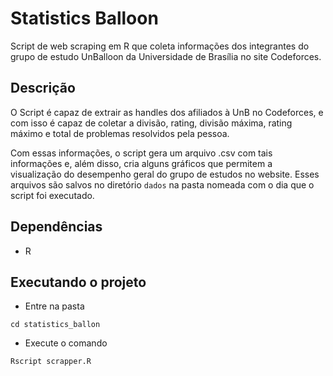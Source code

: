 # Statistics Balloon
Script de web scraping em R que coleta informações dos integrantes do grupo de estudo UnBalloon da Universidade de Brasília no site Codeforces.

## Descrição
O Script é capaz de extrair as handles dos afiliados à UnB no Codeforces, e com isso é capaz de coletar a divisão, rating, divisão máxima, rating máximo e total de problemas resolvidos pela pessoa.

Com essas informações, o script gera um arquivo .csv com tais informações e, além disso, cria alguns gráficos que permitem a visualização do desempenho geral do grupo de estudos no website. Esses arquivos são salvos no diretório `dados` na pasta nomeada com o dia que o script foi executado.

## Dependências
* R

## Executando o projeto
* Entre na pasta
```
cd statistics_ballon
```
* Execute o comando
```
Rscript scrapper.R
```